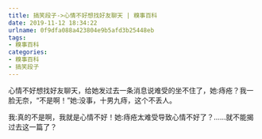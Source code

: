 ```yaml
---
title: 搞笑段子->心情不好想找好友聊天 | 糗事百科
date: 2019-11-12 18:34:22
urlname: 0f9dfa088a423804e9b5afd3b25448eb
tags: 
- 糗事百科
categories:
- 糗事百科
- 搞笑段子
---
```

心情不好想找好友聊天，给她发过去一条消息说难受的坐不住了，她:痔疮？我一脸无奈，“不是啊！”她:没事，十男九痔，这个不丢人。

我:真的不是啊，我就是心情不好！她:痔疮太难受导致心情不好了？……就不能揭过去这一篇了？


